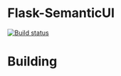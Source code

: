 # Flask-SemanticUI

[![Build status](https://github.com/juniors90/Flask-SemanticUI/workflows/build/badge.svg)](https://github.com/juniors90/Flask-SemanticUI/actions)

Building
=========
